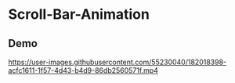 # Scroll-Bar-Animation

## Demo


https://user-images.githubusercontent.com/55230040/182018398-acfc1611-1f57-4d43-b4d9-86db2560571f.mp4

